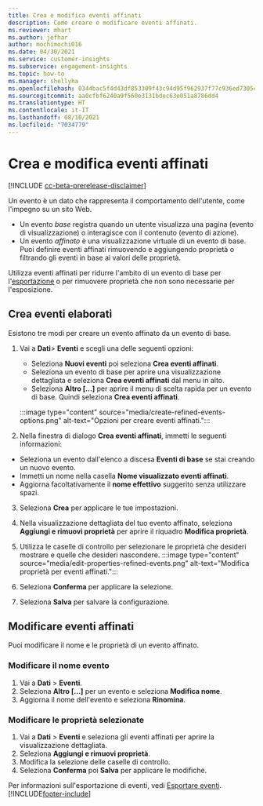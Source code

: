```yaml
---
title: Crea e modifica eventi affinati
description: Come creare e modificare eventi affinati.
ms.reviewer: mhart
ms.author: jefhar
author: mochimochi016
ms.date: 04/30/2021
ms.service: customer-insights
ms.subservice: engagement-insights
ms.topic: how-to
ms.manager: shellyha
ms.openlocfilehash: 0344bac5f4d43df853309f43c94d95f962937f77c936ed7305c5de4a08835f04
ms.sourcegitcommit: aa0cfbf6240a9f560e3131bdec63e051a8786dd4
ms.translationtype: HT
ms.contentlocale: it-IT
ms.lasthandoff: 08/10/2021
ms.locfileid: "7034779"
---
```

# <a name="create-and-modify-refined-events"></a>Crea e modifica eventi affinati

[!INCLUDE [cc-beta-prerelease-disclaimer](includes/cc-beta-prerelease-disclaimer.md)]


Un evento è un dato che rappresenta il comportamento dell'utente, come l'impegno su un sito Web.

- Un evento *base* registra quando un utente visualizza una pagina (evento di visualizzazione) o interagisce con il contenuto (evento di azione).
- Un evento *affinato* è una visualizzazione virtuale di un evento di base. Puoi definire eventi affinati rimuovendo e aggiungendo proprietà o filtrando gli eventi in base ai valori delle proprietà.

Utilizza eventi affinati per ridurre l'ambito di un evento di base per l'[esportazione](export-events.md) o per rimuovere proprietà che non sono necessarie per l'esposizione.

## <a name="create-refined-events"></a>Crea eventi elaborati

Esistono tre modi per creare un evento affinato da un evento di base. 

1. Vai a **Dati**> **Eventi** e scegli una delle seguenti opzioni:
    - Seleziona **Nuovi eventi** poi seleziona **Crea eventi affinati**.
    - Seleziona un evento di base per aprire una visualizzazione dettagliata e seleziona **Crea eventi affinati** dal menu in alto.
    - Seleziona **Altro [...]** per aprire il menu di scelta rapida per un evento di base. Quindi seleziona **Crea eventi affinati**.
    
    :::image type="content" source="media/create-refined-events-options.png" alt-text="Opzioni per creare eventi affinati.":::

1. Nella finestra di dialogo **Crea eventi affinati**, immetti le seguenti informazioni:

- Seleziona un evento dall'elenco a discesa **Eventi di base** se stai creando un nuovo evento.
- Immetti un nome nella casella **Nome visualizzato eventi affinati**.
- Aggiorna facoltativamente il **nome effettivo** suggerito senza utilizzare spazi.

3. Seleziona **Crea** per applicare le tue impostazioni.

1. Nella visualizzazione dettagliata del tuo evento affinato, seleziona **Aggiungi e rimuovi proprietà** per aprire il riquadro **Modifica proprietà**. 

1. Utilizza le caselle di controllo per selezionare le proprietà che desideri mostrare e quelle che desideri nascondere. 
   :::image type="content" source="media/edit-properties-refined-events.png" alt-text="Modifica proprietà per eventi affinati.":::

1. Seleziona **Conferma** per applicare la selezione.

1. Seleziona **Salva** per salvare la configurazione.

## <a name="edit-refined-events"></a>Modificare eventi affinati

Puoi modificare il nome e le proprietà di un evento affinato.

### <a name="edit-event-name"></a>Modificare il nome evento

1. Vai a **Dati** > **Eventi**. 
1. Seleziona **Altro [...]** per un evento e seleziona **Modifica nome**.
1. Aggiorna il nome dell'evento e seleziona **Rinomina**.

### <a name="edit-selected-properties"></a>Modificare le proprietà selezionate

1. Vai a **Dati** > **Eventi** e seleziona gli eventi affinati per aprire la visualizzazione dettagliata.
1. Seleziona **Aggiungi e rimuovi proprietà**. 
1. Modifica la selezione delle caselle di controllo.
1. Seleziona **Conferma** poi **Salva** per applicare le modifiche.

Per informazioni sull'esportazione di eventi, vedi [Esportare eventi](export-events.md).
[!INCLUDE[footer-include](../includes/footer-banner.md)]

